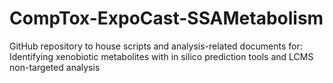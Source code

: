 # CompTox-ExpoCast-SSAMetabolism
GitHub repository to house scripts and analysis-related documents for: Identifying xenobiotic metabolites with in silico prediction tools and LCMS non-targeted analysis

